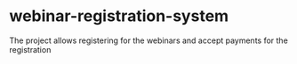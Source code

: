 # webinar-registration-system
The project allows registering for the webinars and accept payments for the registration
